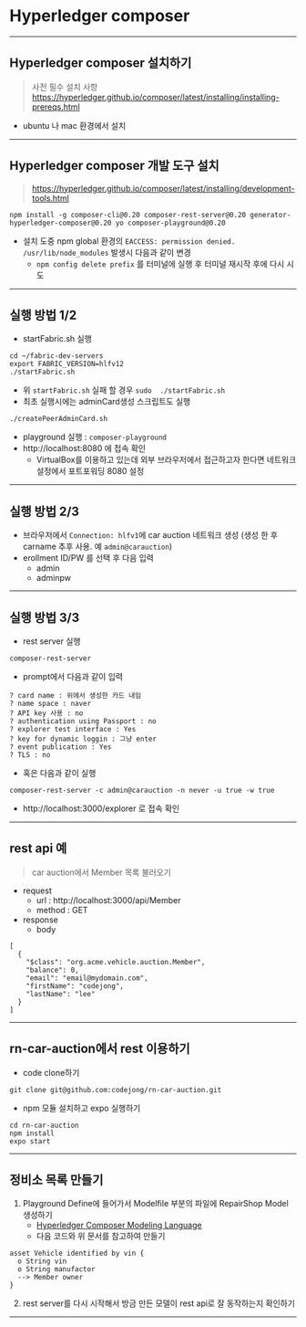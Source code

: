 # Hyperledger composer

---

## Hyperledger composer 설치하기
> 사전 필수 설치 사항
> https://hyperledger.github.io/composer/latest/installing/installing-prereqs.html
- ubuntu 나 mac 환경에서 설치

---

## Hyperledger composer 개발 도구 설치
> https://hyperledger.github.io/composer/latest/installing/development-tools.html
```
npm install -g composer-cli@0.20 composer-rest-server@0.20 generator-hyperledger-composer@0.20 yo composer-playground@0.20
```
- 설치 도중 npm global 환경의 `EACCESS: permission denied. /usr/lib/node_modules` 발생시 다음과 같이 변경
  - `npm config delete prefix` 를 터미널에 실행 후 터미널 재시작 후에 다시 시도

---

## 실행 방법 1/2
- startFabric.sh 실행
```
cd ~/fabric-dev-servers
export FABRIC_VERSION=hlfv12
./startFabric.sh 
```
- 위 `startFabric.sh` 실패 할 경우 `sudo  ./startFabric.sh`  
- 최초 실행시에는 adminCard생성 스크립트도 실행
```
./createPeerAdminCard.sh
```
- playground 실행 : `composer-playground` 
- http://localhost:8080 에 접속 확인
  - VirtualBox를 이용하고 있는데 외부 브라우저에서 접근하고자 한다면 네트워크 설정에서 포트포워딩 8080 설정

---

## 실행 방법 2/3
- 브라우저에서 `Connection: hlfv1`에 car auction 네트워크 생성 (생성 한 후 carname 추후 사용. 예  `admin@carauction`)
- erollment ID/PW 를 선택 후 다음 입력
  - admin
  - adminpw

---

## 실행 방법 3/3
- rest server 실행
```
composer-rest-server
```
- prompt에서 다음과 같이 입력
```
? card name : 위에서 생성한 카드 내임
? name space : naver
? API key 사용 : no
? authentication using Passport : no
? explorer test interface : Yes
? key for dynamic loggin : 그냥 enter
? event publication : Yes
? TLS : no
```
- 혹은 다음과 같이 실행
```
composer-rest-server -c admin@carauction -n never -u true -w true
```
- http://localhost:3000/explorer 로 접속 확인
 
---


## rest api 예
> car auction에서 Member 목록 불러오기
- request
  - url : http://localhost:3000/api/Member
  - method : GET
- response
  - body
```
[
  {
    "$class": "org.acme.vehicle.auction.Member",
    "balance": 0,
    "email": "email@mydomain.com",
    "firstName": "codejong",
    "lastName": "lee"
  }
]
```

---

## rn-car-auction에서 rest 이용하기
- code clone하기 
```shell
git clone git@github.com:codejong/rn-car-auction.git
```
- npm 모듈 설치하고 expo 실행하기
```shell
cd rn-car-auction
npm install
expo start
```

---

## 정비소 목록 만들기
1. Playground Define에 들어가서 Modelfile 부분의 파일에 RepairShop Model 생성하기
   - [Hyperledger Composer Modeling Language](https://sstone1.github.io/composer/reference/cto_language.html)
   - 다음 코드와 위 문서를 참고하여 만들기
```
asset Vehicle identified by vin {
  o String vin
  o String manufactor
  --> Member owner
}
```
2. rest server를 다시 시작해서 방금 만든 모델이 rest api로 잘 동작하는지 확인하기

---
